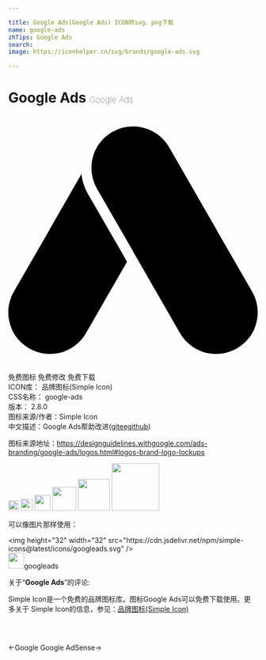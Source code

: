 ```yaml
---

title: Google Ads(Google Ads) ICON转svg、png下载
name: google-ads
zhTips: Google Ads
search: 
image: https://iconhelper.cn/svg/brands/google-ads.svg

---
```


# Google Ads  <small style="font-size: 60%;font-weight: 100">Google Ads</small>

<div id="svg" class="svg-wrap">
<svg role="img" viewBox="0 0 24 24" xmlns="http://www.w3.org/2000/svg"><title>Google Ads icon</title><path d="M11.994 1.046h.022c.899.002 1.73.301 2.398.805l.003.001.001.001a4 4 0 011.116 1.299l4.467 7.769.025.065 3.419 5.927A3.98 3.98 0 0124 18.948c0 .565-.117 1.104-.329 1.592l.006.016a3.93 3.93 0 01-.634.993 3.97 3.97 0 01-1.045.868 3.984 3.984 0 01-1.946.537h-.068a3.984 3.984 0 01-2.398-.805l-.003-.001v-.001h-.001a4 4 0 01-1.116-1.299l-4.467-7.769-.025-.065-3.419-5.927-.005-.009-.011-.019A3.981 3.981 0 018 5.052c0-.424.066-.832.188-1.215v-.001l.008-.025.01-.03c.052-.157.117-.337.117-.337.158-.358.371-.689.626-.984l.063-.072.014-.015.002-.003.001-.001.002-.002.009-.01.006-.007c.27-.296.59-.557.956-.767a3.984 3.984 0 011.946-.537h.046zM4.006 22.954h-.058a3.984 3.984 0 01-1.946-.537 3.97 3.97 0 01-1.045-.868 3.93 3.93 0 01-.634-.993l.006-.016A3.988 3.988 0 010 18.948c0-.743.202-1.439.555-2.035l3.419-5.927.025-.065 3.039-5.286c.076.648.276 1.281.596 1.856l.057.1 3.377 5.854-.003-.01.067.142.291.507-3.889 6.764a4 4 0 01-1.116 1.299h-.001v.001l-.003.001a3.984 3.984 0 01-2.398.805h-.01z"/></svg>
</div>
<detail full-name='google-ads'></detail>

<div class="detail-page">
<p>
<span><span class="badge-success badge">免费图标</span> <span class="badge-success badge">免费修改</span>  <span class="badge-success badge">免费下载</span> </span>
<br/>
<span>
ICON库：
<span class="badge-secondary badge">品牌图标(Simple Icon)</span> 
</span>
<br/>
<span>
CSS名称：
<span class="badge-secondary badge">google-ads</span> 
</span>

<br/>
<span>
版本：
<span class="badge-secondary badge">2.8.0</span> 
</span>
<br/>
<span>图标来源/作者：<span class="badge-light badge">Simple Icon</span></span> 
<br/>
<span class="zh-detail">中文描述：<span class="badge-primary badge">Google Ads</span><span class="help-link"><span>帮助改进</span>(<a href="https://gitee.com/liuwave/icon-helper/edit/master/json/brands/google-ads.json" target="_blank" rel="noopener noreferrer">gitee</a><a href="https://github.com/liuwave/icon-helper/edit/master/json/brands/google-ads.json" target="_blank" rel="noopener noreferrer">github</a></span>)</span><br/>
</p>
</div><div class="description description alert alert-light"><p>图标来源地址：<a href="https://designguidelines.withgoogle.com/ads-branding/google-ads/logos.html#logos-brand-logo-lockups" target="_blank" rel="noopener noreferrer">https://designguidelines.withgoogle.com/ads-branding/google-ads/logos.html#logos-brand-logo-lockups</a></p></div>
<div class="alert alert-dark">
<img height="21" width="21" src="https://cdn.jsdelivr.net/npm/simple-icons@latest/icons/googleads.svg" />
<img height="24" width="24" src="https://cdn.jsdelivr.net/npm/simple-icons@latest/icons/googleads.svg" />
<img height="32" width="32" src="https://cdn.jsdelivr.net/npm/simple-icons@latest/icons/googleads.svg" />
<img height="48" width="48" src="https://cdn.jsdelivr.net/npm/simple-icons@latest/icons/googleads.svg" />
<img height="64" width="64" src="https://cdn.jsdelivr.net/npm/simple-icons@latest/icons/googleads.svg" />
<img height="96" width="96" src="https://cdn.jsdelivr.net/npm/simple-icons@latest/icons/googleads.svg" />

</div>
<div>
  <p>可以像图片那样使用：    
  </p>
  <div class="alert alert-primary" style="font-size: 14px">
    &lt;img height="32" width="32" src="https://cdn.jsdelivr.net/npm/simple-icons@latest/icons/googleads.svg" /&gt;
    <copy-btn content='<img height="32" width="32" src="https://cdn.jsdelivr.net/npm/simple-icons@latest/icons/googleads.svg" />'></copy-btn>
  </div>
  <div class="alert alert-secondary">
    <img height="32" width="32" src="https://cdn.jsdelivr.net/npm/simple-icons@latest/icons/googleads.svg" />googleads
    <copy-btn content="googleads" btn-title="复制图标名称"></copy-btn>
  </div>
</div>
<div class="icon-detail__container">
<p>关于“<b>Google Ads</b>”的评论:</p>
</div>
<Vssue title="关于“Google Ads”的评论" />
<div><p>Simple Icon是一个免费的品牌图标库。图标Google Ads可以免费下载使用。更多关于  Simple Icon的信息，参见：<a target="_blank" href="https://iconhelper.cn/brands.html">品牌图标(Simple Icon)</a>
</p></div>


<div style="padding:2rem 0 " class="page-nav"><p class="inner"><span class="prev">←<router-link to="/icon/google.html">Google</router-link></span> <span class="next"><router-link to="/icon/google-adsense.html">Google AdSense</router-link>→</span></p></div>
